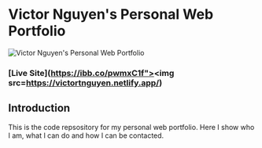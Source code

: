 # Victor Nguyen's Personal Web Portfolio
![Victor Nguyen's Personal Web Portfolio](https://i.ibb.co/sRB2LgK/Capture.jpg)

### [Live Site](https://ibb.co/pwmxC1f"><img src=https://victortnguyen.netlify.app/)

## Introduction
This is the code repsository for my personal web portfolio. Here I show who I am, what I can do and how I can be contacted.